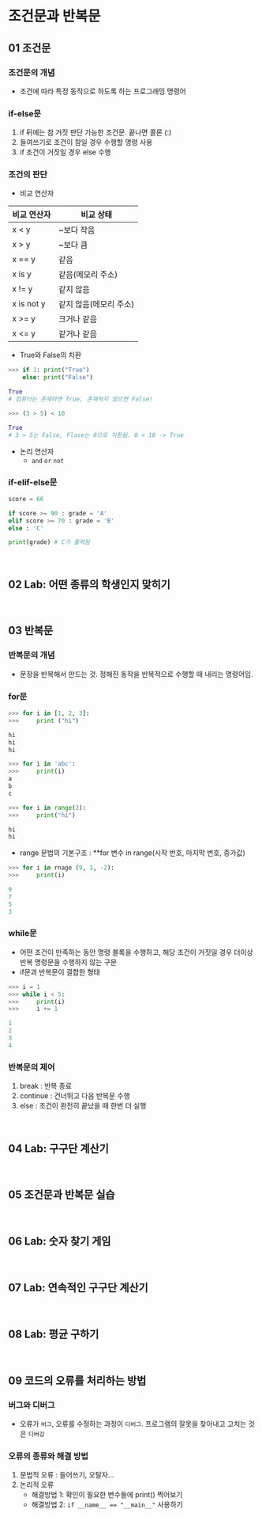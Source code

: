 # 조건문과 반복문

## 01 조건문

### 조건문의 개념

- 조건에 따라 특정 동작으로 하도록 하는 프로그래밍 명령어

### if-else문

1. if 뒤에는 참 거짓 판단 가능한 조건문. 끝나면 콜론 (:)
2. 들여쓰기로 조건이 참일 경우 수행할 명령 사용
3. if 조건이 거짓일 경우 else 수행

### 조건의 판단

- 비교 연산자

| 비교 연산자 | 비교 상태              |
| ----------- | ---------------------- |
| x < y       | ~보다 작음             |
| x > y       | ~보다 큼               |
| x == y      | 같음                   |
| x is y      | 같음(메모리 주소)      |
| x != y      | 같지 않음              |
| x is not y  | 같지 않음(메모리 주소) |
| x >= y      | 크거나 같음            |
| x <= y      | 같거나 같음            |

- True와 False의 치환

```py
>>> if 1: print("True")
    else: print("False")

True
# 컴퓨터는 존재하면 True, 존재하지 않으면 False!
```

```py
>>> (3 > 5) < 10

True
# 3 > 5는 False, Flase는 0으로 치환됨. 0 < 10 -> True
```

- 논리 연산자
  - `and` `or` `not`

### if-elif-else문

```py
score = 66

if score >= 90 : grade = 'A'
elif score >= 70 : grade = 'B'
else : 'C'

print(grade) # C가 출력됨
```

<br>

## 02 Lab: 어떤 종류의 학생인지 맞히기

<br>

## 03 반복문

### 반복문의 개념

- 문장을 반복해서 만드는 것. 정해진 동작을 반복적으로 수행할 때 내리는 명령어임.

### for문

```py
>>> for i in [1, 2, 3]:
>>>     print ("hi")

hi
hi
hi

>>> for i in 'abc':
>>>     print(i)
a
b
c

>>> for i in range(2):
>>>     print("hi")

hi
hi
```

- range 문법의 기본구조 : \*\*for 변수 in range(시작 번호, 마지막 번호, 증가값)

```py
>>> for i in rnage (9, 1, -2):
>>>     print(i)

9
7
5
3
```

### while문

- 어떤 조건이 만족하는 동안 명령 블록을 수행하고, 해당 조건이 거짓일 경우 더이상 반복 명령문을 수행하지 않는 구문
- if문과 반복문이 결합한 형태

```py
>>> i = 1
>>> while i < 5:
>>>     print(i)
>>>     i += 1

1
2
3
4
```

### 반복문의 제어

1. break : 반복 종료
2. continue : 건너뛰고 다음 반복문 수행
3. else : 조건이 완전히 끝났을 때 한번 더 실행

<br>

## 04 Lab: 구구단 계산기

<br>

## 05 조건문과 반복문 실습

<br>

## 06 Lab: 숫자 찾기 게임

<br>

## 07 Lab: 연속적인 구구단 계산기

<br>

## 08 Lab: 평균 구하기

<br>

## 09 코드의 오류를 처리하는 방법

### 버그와 디버그

- 오류가 `버그`, 오류를 수정하는 과정이 `디버그`. 프로그램의 잘못을 찾아내고 고치는 것은 `디버깅 `

### 오류의 종류와 해결 방법

1. 문법적 오류 : 들어쓰기, 오탈자...
2. 논리적 오류
   - 해결방법 1: 확인이 필요한 변수들에 print() 찍어보기
   - 해결방법 2: `if __name__ == "__main__"` 사용하기
